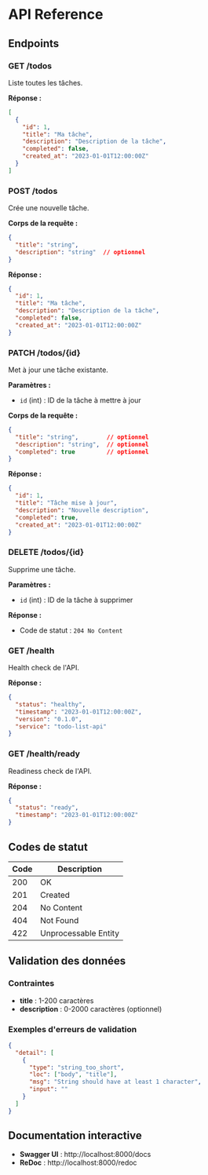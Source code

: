 # API Reference

## Endpoints

### GET /todos

Liste toutes les tâches.

**Réponse :**
```json
[
  {
    "id": 1,
    "title": "Ma tâche",
    "description": "Description de la tâche",
    "completed": false,
    "created_at": "2023-01-01T12:00:00Z"
  }
]
```

### POST /todos

Crée une nouvelle tâche.

**Corps de la requête :**
```json
{
  "title": "string",
  "description": "string"  // optionnel
}
```

**Réponse :**
```json
{
  "id": 1,
  "title": "Ma tâche",
  "description": "Description de la tâche",
  "completed": false,
  "created_at": "2023-01-01T12:00:00Z"
}
```

### PATCH /todos/{id}

Met à jour une tâche existante.

**Paramètres :**
- `id` (int) : ID de la tâche à mettre à jour

**Corps de la requête :**
```json
{
  "title": "string",        // optionnel
  "description": "string",  // optionnel
  "completed": true         // optionnel
}
```

**Réponse :**
```json
{
  "id": 1,
  "title": "Tâche mise à jour",
  "description": "Nouvelle description",
  "completed": true,
  "created_at": "2023-01-01T12:00:00Z"
}
```

### DELETE /todos/{id}

Supprime une tâche.

**Paramètres :**
- `id` (int) : ID de la tâche à supprimer

**Réponse :**
- Code de statut : `204 No Content`

### GET /health

Health check de l'API.

**Réponse :**
```json
{
  "status": "healthy",
  "timestamp": "2023-01-01T12:00:00Z",
  "version": "0.1.0",
  "service": "todo-list-api"
}
```

### GET /health/ready

Readiness check de l'API.

**Réponse :**
```json
{
  "status": "ready",
  "timestamp": "2023-01-01T12:00:00Z"
}
```

## Codes de statut

| Code | Description |
|------|-------------|
| 200 | OK |
| 201 | Created |
| 204 | No Content |
| 404 | Not Found |
| 422 | Unprocessable Entity |

## Validation des données

### Contraintes

- **title** : 1-200 caractères
- **description** : 0-2000 caractères (optionnel)

### Exemples d'erreurs de validation

```json
{
  "detail": [
    {
      "type": "string_too_short",
      "loc": ["body", "title"],
      "msg": "String should have at least 1 character",
      "input": ""
    }
  ]
}
```

## Documentation interactive

- **Swagger UI** : http://localhost:8000/docs
- **ReDoc** : http://localhost:8000/redoc

